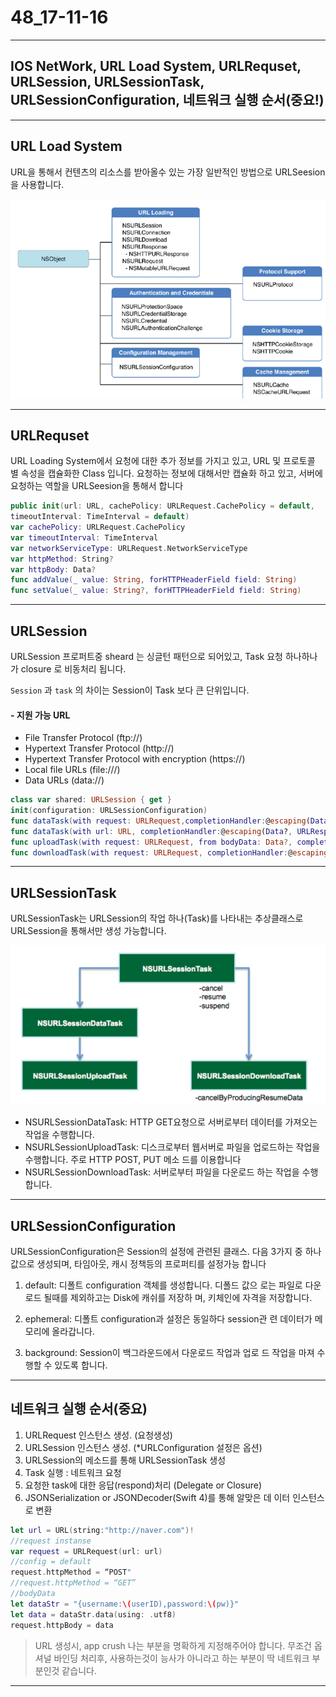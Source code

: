 # 48_17-11-16

---

## IOS NetWork, URL Load System, URLRequset, URLSession, URLSessionTask, URLSessionConfiguration, 네트워크 실행 순서(중요!)

---
 
## URL Load System

URL을 통해서 컨텐츠의 리소스를 받아올수 있는 가장 일반적인 방법으로 URLSeesion을 사용합니다. 

![screen](/study/image/iosNetwork.jpg)

---

## URLRequset 

URL Loading System에서 요청에 대한 추가 정보를 가지고 있고, URL 및 프로토콜 별 속성을 캡슐화한 Class 입니다. 요청하는 정보에 대해서만 캡슐화 하고 있고, 서버에 요청하는 역할을 URLSeesion을 통해서 합니다

```swift
public init(url: URL, cachePolicy: URLRequest.CachePolicy = default,
timeoutInterval: TimeInterval = default)
var cachePolicy: URLRequest.CachePolicy
var timeoutInterval: TimeInterval
var networkServiceType: URLRequest.NetworkServiceType
var httpMethod: String?
var httpBody: Data?
func addValue(_ value: String, forHTTPHeaderField field: String)
func setValue(_ value: String?, forHTTPHeaderField field: String)
```

---


## URLSession 

URLSession 프로퍼트중 sheard 는 싱글턴 패턴으로 되어있고, Task 요청 하나하나가 closure 로 비동처리 됩니다. 

`Session` 과 `task` 의 차이는 Session이 Task 보다 큰 단위입니다.

#### - 지원 가능 URL

- File Transfer Protocol (ftp://) <br>
- Hypertext Transfer Protocol (http://) <br>
- Hypertext Transfer Protocol with encryption (https://)  <br>
- Local file URLs (file:///) <br>
- Data URLs (data://) <br>

```swift
class var shared: URLSession { get }
init(configuration: URLSessionConfiguration)
func dataTask(with request: URLRequest,completionHandler:@escaping(Data?, URLResponse?, Error?) -> Swift.Void) -> URLSessionDataTask
func dataTask(with url: URL, completionHandler:@escaping(Data?, URLResponse?, Error?) -> Swift.Void) -> URLSessionDataTask
func uploadTask(with request: URLRequest, from bodyData: Data?, completionHandler:@escaping(Data?, URLResponse?, Error?) -> Swift.Void) -> URLSessionUploadTask
func downloadTask(with request: URLRequest, completionHandler:@escaping(URL?, URLResponse?, Error?) -> Swift.Void) -> URLSessionDownloadTask
```

---

## URLSessionTask 

URLSessionTask는 URLSession의 작업 하나(Task)를 나타내는 추상클래스로 URLSession을 통해서만 생성 가능합니다.

![screen](/study/image/iosNetwork-1.jpg)

- NSURLSessionDataTask: HTTP GET요청으로 서버로부터 데이터를 가져오는 작업을 수행합니다. <br>
- NSURLSessionUploadTask: 디스크로부터 웹서버로 파일을 업로드하는 작업을 수행합니다. 주로 HTTP POST, PUT 메소 드를 이용합니다 <br>
- NSURLSessionDownloadTask: 서버로부터 파일을 다운로드 하는 작업을 수행합니다. <br>

---

## URLSessionConfiguration

URLSessionConfiguration은 Session의 설정에 관련된 클래스.  다음 3가지 중 하나 값으로 생성되며, 타임아웃, 캐시 정책등의 프로퍼티를 설정가능 합니다

1. default: 디폴트 configuration 객체를 생성합니다. 디폴드 값으 로는 파일로 다운로드 될때를 제외하고는 Disk에 캐쉬를 저장하 며, 키체인에 자격을 저장합니다.<br>

2. ephemeral: 디폴트 configuration과 설정은 동일하다 session관 련 데이터가 메모리에 올라갑니다. <br>

3. background: Session이 백그라운드에서 다운로드 작업과 업로 드 작업을 마져 수행할 수 있도록 합니다. <br>

---

## 네트워크 실행 순서(중요)

1. URLRequest 인스턴스 생성. (요청생성) <br>
2. URLSession 인스턴스 생성.   (*URLConfiguration 설정은 옵션) <br>
3. URLSession의 메소드를 통해 URLSessionTask 생성 <br>
4. Task 실행 : 네트워크 요청 <br>
5. 요청한 task에 대한 응답(respond)처리 (Delegate or Closure) <br>
6. JSONSerialization or JSONDecoder(Swift 4)를 통해 알맞은 데 이터 인스턴스로 변환 <br>

```swift
let url = URL(string:"http://naver.com")!
//request instanse
var request = URLRequest(url: url)
//config = default
request.httpMethod = “POST"
//request.httpMethod = “GET”
//bodyData
let dataStr = "{username:\(userID),password:\(pw)}"
let data = dataStr.data(using: .utf8)
request.httpBody = data
```

> URL 생성시, app crush 나는 부분을 명확하게 지정해주어야 합니다. 무조건 옵셔널 바인딩 처리후, 사용하는것이 능사가 아니라고 하는 부분이 딱 네트워크 부분인것 같습니다.

---

